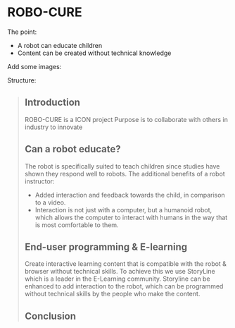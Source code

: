 # ROBO-CURE

The point:

- A robot can educate children
- Content can be created without technical knowledge

Add some images:

Structure:

> ## Introduction
> 
> ROBO-CURE is a ICON project
> Purpose is to collaborate with others in industry to innovate
> 
> ## Can a robot educate?
>
> The robot is specifically suited to teach children since studies have shown they respond well to robots.
> The additional benefits of a robot instructor:
> - Added interaction and feedback towards the child, in comparison to a video.
> - Interaction is not just with a computer, but a humanoid robot, which allows the computer to interact with humans in the way that is most comfortable to them.
>
> ## End-user programming & E-learning
>
> Create interactive learning content that is compatible with the robot & browser without technical skills.
> To achieve this we use StoryLine which is a leader in the E-Learning community.
> Storyline can be enhanced to add interaction to the robot, which can be programmed without technical skills by the people who make the content.
>
> ## Conclusion
>